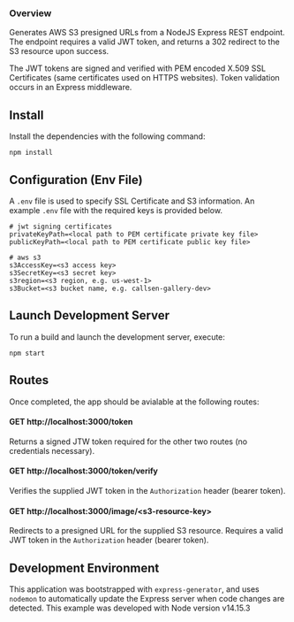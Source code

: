 ### Overview

Generates AWS S3 presigned URLs from a NodeJS Express REST endpoint. The endpoint requires a valid JWT token, and returns a 302 redirect to the S3 resource upon success.

The JWT tokens are signed and verified with PEM encoded X.509 SSL Certificates (same certificates used on HTTPS websites). Token validation occurs in an Express middleware.

## Install

Install the dependencies with the following command:

`npm install`

## Configuration (Env File)

A `.env` file is used to specify SSL Certificate and S3 information. An example `.env` file with the required keys is provided below.

```
# jwt signing certificates
privateKeyPath=<local path to PEM certificate private key file>
publicKeyPath=<local path to PEM certificate public key file>

# aws s3
s3AccessKey=<s3 access key>
s3SecretKey=<s3 secret key>
s3region=<s3 region, e.g. us-west-1>
s3Bucket=<s3 bucket name, e.g. callsen-gallery-dev>
```

## Launch Development Server

To run a build and launch the development server, execute:

`npm start`

## Routes

Once completed, the app should be avialable at the following routes:

#### GET http://localhost:3000/token

Returns a signed JTW token required for the other two routes (no credentials necessary).

#### GET http://localhost:3000/token/verify

Verifies the supplied JWT token in the `Authorization` header (bearer token).

#### GET http://localhost:3000/image/<s3-resource-key&gt;

Redirects to a presigned URL for the supplied S3 resource. Requires a valid JWT token in the `Authorization` header (bearer token).

## Development Environment

This application was bootstrapped with `express-generator`, and uses `nodemon` to automatically update the Express server when code changes are detected. This example was developed with Node version v14.15.3

